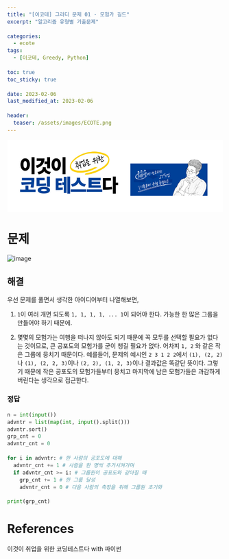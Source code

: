 ```yaml
---
title: "[이코테] 그리디 문제 01 - 모험가 길드"
excerpt: "알고리즘 유형별 기출문제"

categories:
  - ecote
tags:
  - [이코테, Greedy, Python]

toc: true
toc_sticky: true

date: 2023-02-06
last_modified_at: 2023-02-06

header:
  teaser: /assets/images/ECOTE.png
---
```


![image](/assets/images/ECOTE_inner.png)

# 문제

![image](https://user-images.githubusercontent.com/121740394/216900519-dfee4b12-10b2-46c1-b8a6-0078c41b8895.png)



## 해결

우선 문제를 풀면서 생각한 아이디어부터 나열해보면,

1. `1`이 여러 개면 되도록 `1, 1, 1, 1, ... 1`이 되어야 한다. 가능한 한 많은 그룹을 만들어야 하기 때문에.

2. 몇몇의 모험가는 여행을 떠나지 않아도 되기 때문에 꼭 모두를 선택할 필요가 없다는 것이므로, 큰 공포도의 모험가를 굳이 챙길 필요가 없다. 어차피 `1, 2` 와 같은 작은 그룹에 뭉치기 때문이다. 예를들어, 문제의 예시인 `2 3 1 2 2`에서 `(1), (2, 2)`나 `(1), (2, 2, 3)`이나 `(2, 2), (1, 2, 3)`이나 결과값은 똑같단 뜻이다. 그렇기 때문에 작은 공포도의 모험가들부터 뭉치고 마지막에 남은 모험가들은 과감하게 버린다는 생각으로 접근한다.

### 정답

```py
n = int(input())
advntr = list(map(int, input().split()))
advntr.sort()
grp_cnt = 0
advntr_cnt = 0

for i in advntr: # 한 사람의 공포도에 대해
  advntr_cnt += 1 # 사람을 한 명씩 추가시켜가며
  if advntr_cnt >= i: # 그룹원이 공포도와 같아질 때
    grp_cnt += 1 # 한 그룹 달성
    advntr_cnt = 0 # 다음 사람의 측정을 위해 그룹원 초기화

print(grp_cnt)
```

# References

이것이 취업을 위한 코딩테스트다 with 파이썬